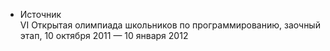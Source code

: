 - Источник  
VI Открытая олимпиада школьников по программированию, заочный этап, 10 октября 2011 — 10 января 2012 


